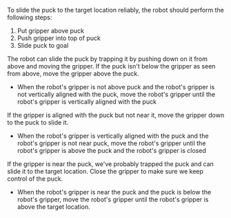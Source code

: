 To slide the puck to the target location reliably, the robot should perform the following steps:

1. Put gripper above puck 
2. Push gripper into top of puck 
3. Slide puck to goal

The robot can slide the puck by trapping it by pushing down on it from above and moving the gripper. If the puck isn't below the gripper as seen from above, move the gripper above the puck.
- When the robot's gripper is not above puck and the robot's gripper is not vertically aligned with the puck, move the robot's gripper until the robot's gripper is vertically aligned with the puck

If the gripper is aligned with the puck but not near it, move the gripper down to the puck to slide it.
- When the robot's gripper is vertically aligned with the puck and the robot's gripper is not near puck, move the robot's gripper until the robot's gripper is above the puck and the robot's gripper is closed

If the gripper is near the puck, we've probably trapped the puck and can slide it to the target location. Close the gripper to make sure we keep control of the puck.
- When the robot's gripper is near the puck and the puck is below the robot's gripper, move the robot's gripper until the robot's gripper is above the target location.